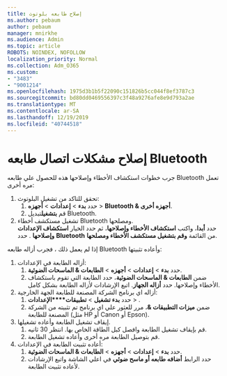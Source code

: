 ```yaml
---
title: إصلاح طابعه بلوتوث
ms.author: pebaum
author: pebaum
manager: mnirkhe
ms.audience: Admin
ms.topic: article
ROBOTS: NOINDEX, NOFOLLOW
localization_priority: Normal
ms.collection: Adm_O365
ms.custom:
- "3483"
- "9001214"
ms.openlocfilehash: 1975d3b1b5f22090c151826b5cc044f8ef3787c3
ms.sourcegitcommit: bd80dd0469556397c3f48a9276afe8e9d793a2ae
ms.translationtype: MT
ms.contentlocale: ar-SA
ms.lasthandoff: 12/19/2019
ms.locfileid: "40744518"
---
```

# <a name="fix-bluetooth-printer-connection-issues"></a>إصلاح مشكلات اتصال طابعه Bluetooth

جرب خطوات استكشاف الأخطاء وإصلاحها هذه للحصول علي طابعه Bluetooth تعمل مره أخرى:


1. تحقق للتاكد من تشغيل البلوتوث:
    1. حدد **بدء** > **إعدادات** > **أجهزه** > **Bluetooth & أجهزه أخرى**.
    2. قم **بتشغيل**تبديل Bluetooth.
2. تشغيل مستكشف أخطاء Bluetooth ومصلحها. <br>
    حدد **أبدا**، واكتب **استكشاف الأخطاء وإصلاحها**، ثم حدد الخيار **استكشاف الإعدادات وإصلاحها** . حدد **Bluetooth** من القائمة **وقم بتشغيل مستكشف الأخطاء ومصلحها**.

إذا لم يعمل ذلك ، فجرب أزاله طابعه Bluetooth وأعاده تثبيتها:

1. أزاله الطابعة في الإعدادات:
    1. حدد **بدء** > **إعدادات** > **أجهزه** > **الطابعات & الماسحات الضوئية**.
    2. ضمن **الطابعات & الماسحات الضوئية**، حدد الطابعة التي تقوم باستكشاف الأخطاء وإصلاحها. حدد **أزاله الجهاز**. اتبع الإرشادات لأزاله الطابعة بشكل كامل.
2. أزاله اي برنامج الشركة المصنعة للطابعة الجهة الخارجية:
    1. حدد **بدء تشغيل** > **تطبيقات****الإعدادات** > .
    2. ضمن **ميزات التطبيقات &**، مرر للعثور علي اي برنامج تم تثبيته من الشركة المصنعة للطابعة (مثل HP أو Canon أو Epson).
3. إيقاف تشغيل الطابعة وأعاده تشغيلها.
   1. قم بإيقاف تشغيل الطابعة وافصل كبل الطاقة الخاص بها. انتظر 30 ثانيه. 
   2. قم بتوصيل الطابعة مره أخرى وأعاده تشغيل الطابعة.
4. أعاده تثبيت الطابعة في الإعدادات:
    1. حدد **بدء** > **إعدادات** > **أجهزه** > **الطابعات & الماسحات الضوئية**.
    2. حدد الرابط **أضافه طابعه أو ماسح ضوئي** في اعلي الشاشة واتبع الإرشادات لأعاده تثبيت الطابعة.
